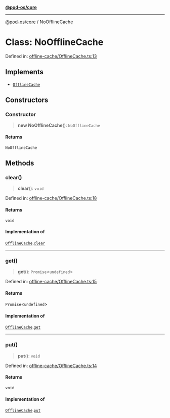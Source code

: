 [**@pod-os/core**](../README.md)

***

[@pod-os/core](../globals.md) / NoOfflineCache

# Class: NoOfflineCache

Defined in: [offline-cache/OfflineCache.ts:13](https://github.com/pod-os/PodOS/blob/5f8057b37a40843b32a1365a54e4283e9f14e36c/core/src/offline-cache/OfflineCache.ts#L13)

## Implements

- [`OfflineCache`](../interfaces/OfflineCache.md)

## Constructors

### Constructor

> **new NoOfflineCache**(): `NoOfflineCache`

#### Returns

`NoOfflineCache`

## Methods

### clear()

> **clear**(): `void`

Defined in: [offline-cache/OfflineCache.ts:18](https://github.com/pod-os/PodOS/blob/5f8057b37a40843b32a1365a54e4283e9f14e36c/core/src/offline-cache/OfflineCache.ts#L18)

#### Returns

`void`

#### Implementation of

[`OfflineCache`](../interfaces/OfflineCache.md).[`clear`](../interfaces/OfflineCache.md#clear)

***

### get()

> **get**(): `Promise`\<`undefined`\>

Defined in: [offline-cache/OfflineCache.ts:15](https://github.com/pod-os/PodOS/blob/5f8057b37a40843b32a1365a54e4283e9f14e36c/core/src/offline-cache/OfflineCache.ts#L15)

#### Returns

`Promise`\<`undefined`\>

#### Implementation of

[`OfflineCache`](../interfaces/OfflineCache.md).[`get`](../interfaces/OfflineCache.md#get)

***

### put()

> **put**(): `void`

Defined in: [offline-cache/OfflineCache.ts:14](https://github.com/pod-os/PodOS/blob/5f8057b37a40843b32a1365a54e4283e9f14e36c/core/src/offline-cache/OfflineCache.ts#L14)

#### Returns

`void`

#### Implementation of

[`OfflineCache`](../interfaces/OfflineCache.md).[`put`](../interfaces/OfflineCache.md#put)
